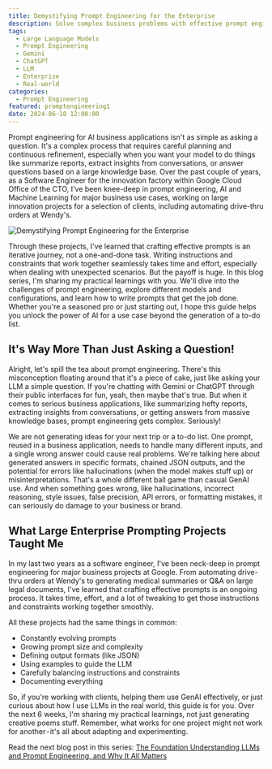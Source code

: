 ```yaml
---
title: Demystifying Prompt Engineering for the Enterprise
description: Solve complex business problems with effective prompt engineering. This blog post explores the challenges and key learnings from Google software engineer Lee Boonstra.
tags:
  - Large Language Models
  - Prompt Engineering
  - Gemini
  - ChatGPT
  - LLM
  - Enterprise
  - Real-world
categories:
  - Prompt Engineering
featured: promptengineering1
date: 2024-06-10 12:00:00
---
```

Prompt engineering for AI business applications isn't as simple as asking a question. It's a complex process that requires careful planning and continuous refinement, especially when you want your model to do things like summarize reports, extract insights from conversations, or answer questions based on a large knowledge base. Over the past couple of years, as a Software Engineer for the innovation factory within Google Cloud Office of the CTO, I've been knee-deep in prompt engineering, AI and Machine Learning for major business use cases, working on large innovation projects for a selection of clients, including automating drive-thru orders at Wendy's.

<!--more-->

<img src="/images/medium_promptengineering1.jpeg" alt="Demystifying Prompt Engineering for the Enterprise" />

Through these projects, I've learned that crafting effective prompts is an iterative journey, not a one-and-done task. Writing instructions and constraints that work together seamlessly takes time and effort, especially when dealing with unexpected scenarios. But the payoff is huge. In this blog series, I'm sharing my practical learnings with you. We'll dive into the challenges of prompt engineering, explore different models and configurations, and learn how to write prompts that get the job done. Whether you're a seasoned pro or just starting out, I hope this guide helps you unlock the power of AI for a use case beyond the generation of a to-do list.

## It's Way More Than Just Asking a Question!
Alright, let's spill the tea about prompt engineering. There's this misconception floating around that it's a piece of cake, just like asking your LLM a simple question. If you're chatting with Gemini or ChatGPT through their public interfaces for fun, yeah, then maybe that's true. But when it comes to serious business applications, like summarizing hefty reports, extracting insights from conversations, or getting answers from massive knowledge bases, prompt engineering gets complex. Seriously!

We are not generating ideas for your next trip or a to-do list. One prompt, reused in a business application, needs to handle many different inputs, and a single wrong answer could cause real problems. We're talking here about generated answers in specific formats, chained JSON outputs, and the potential for errors like hallucinations (when the model makes stuff up) or misinterpretations. That's a whole different ball game than casual GenAI use. And when something goes wrong, like hallucinations, incorrect reasoning, style issues, false precision, API errors, or formatting mistakes, it can seriously do damage to your business or brand.

## What Large Enterprise Prompting Projects Taught Me
In my last two years as a software engineer, I've been neck-deep in prompt engineering for major business projects at Google. From automating drive-thru orders at Wendy's to generating medical summaries or Q&A on large legal documents, I've learned that crafting effective prompts is an ongoing process. It takes time, effort, and a lot of tweaking to get those instructions and constraints working together smoothly.

All these projects had the same things in common:

* Constantly evolving prompts
* Growing prompt size and complexity
* Defining output formats (like JSON)
* Using examples to guide the LLM
* Carefully balancing instructions and constraints
* Documenting everything

So, if you're working with clients, helping them use GenAI effectively, or just curious about how I use LLMs in the real world, this guide is for you. Over the next 6 weeks, I'm sharing my practical learnings, not just generating creative poems stuff. Remember, what works for one project might not work for another - it's all about adapting and experimenting. 

Read the next blog post in this series: [The Foundation Understanding LLMs and Prompt Engineering, and Why It All Matters](https://www.leeboonstra.dev/prompt-engineering/prompt_engineering_guide2/)
